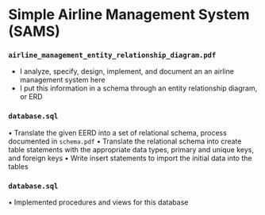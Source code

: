 # Simple Airline Management System (SAMS)

### ``airline_management_entity_relationship_diagram.pdf``
- I analyze, specify, design, implement, and document an an airline management system here
- I put this information in a schema through an entity relationship diagram, or ERD

### ``database.sql``
• Translate the given EERD into a set of relational schema, process documented in ``schema.pdf``
• Translate the relational schema into create table statements with the appropriate data types,
primary and unique keys, and foreign keys
• Write insert statements to import the initial data into the tables


### ``database.sql``
• Implemented procedures and views for this database

